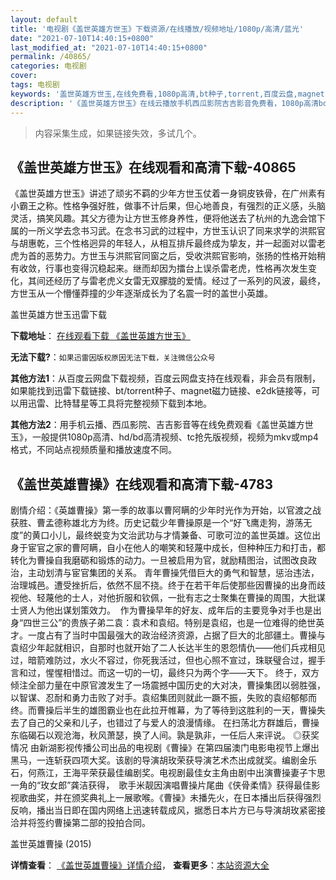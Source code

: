 ```yaml
---
layout: default
title: '电视剧《盖世英雄方世玉》下载资源/在线播放/视频地址/1080p/高清/蓝光'
date: "2021-07-10T14:40:15+0800"
last_modified_at: "2021-07-10T14:40:15+0800"
permalink: /40865/
categories: 电视剧
cover:
tags: 电视剧
keywords: '盖世英雄方世玉,在线免费看,1080p高清,bt种子,torrent,百度云盘,magnet,磁力链,迅雷下载资源'
description: '《盖世英雄方世玉》在线云播放手机西瓜影院吉吉影音免费看，1080p高清bd/hd未删减完整版和tc抢先枪版，mkv/mp4格式，附带bt/torrent种子、magnet/磁力链、百度云盘、网盘资源迅雷下载链接'
---
```


>内容采集生成，如果链接失效，多试几个。


## 《盖世英雄方世玉》在线观看和高清下载-40865

《盖世英雄方世玉》讲述了顽劣不羁的少年方世玉仗着一身铜皮铁骨，在广州素有小霸王之称。性格争强好胜，做事不计后果，但心地善良，有强烈的正义感，头脑灵活，搞笑风趣。其父方德为让方世玉修身养性，便将他送去了杭州的九逸会馆下属的一所义学去念书习武。在念书习武的过程中，方世玉认识了同来求学的洪熙官与胡惠乾，三个性格迥异的年轻人，从相互排斥最终成为挚友，并一起面对以雷老虎为首的恶势力。方世玉与洪熙官同窗之后，受收洪熙官影响，张扬的性格开始稍有收敛，行事也变得沉稳起来。继而却因为擂台上误杀雷老虎，性格再次发生变化，其间还经历了与雷老虎义女雷无双朦胧的爱情。经过了一系列的风波，最终，方世玉从一个懵懂莽撞的少年逐渐成长为了名震一时的盖世小英雄。


盖世英雄方世玉迅雷下载

**下载地址**： [在线观看下载 《盖世英雄方世玉》](https://www.993dy.com//vod-detail-id-11465.html) 


**无法下载?**：`如果迅雷因版权原因无法下载，关注微信公众号 `

**其他方法1**：从百度云网盘下载视频，百度云网盘支持在线观看，非会员有限制，如果能找到迅雷下载链接、bt/torrent种子、magnet磁力链接、e2dk链接等，可以用迅雷、比特彗星等工具将完整视频下载到本地。

**其他方法2**：用手机云播、西瓜影院、吉吉影音等在线免费观看《盖世英雄方世玉》，一般提供1080p高清、hd/bd高清视频、tc抢先版视频，视频为mkv或mp4格式，不同站点视频质量和播放速度不同。


## 《盖世英雄曹操》在线观看和高清下载-4783

剧情介绍：《英雄曹操》第一季的故事以曹阿瞒的少年时光作为开始，以官渡之战获胜、曹孟德称雄北方为终。历史记载少年曹操原是一个“好飞鹰走狗，游荡无度”的黄口小儿，最终蜕变为文治武功与才情兼备、可歌可泣的盖世英雄。这位出身于宦官之家的曹阿瞒，自小在他人的嘲笑和轻蔑中成长，但种种压力和打击，都转化为曹操自我磨砺和锻炼的动力。一旦被启用为官，就励精图治，试图改良政治，主动划清与宦官集团的关系。 青年曹操凭借巨大的勇气和智慧，惩治违法，治理城邑。遭受挫折后，依然不屈不挠。终于在若干年后使那些因曹操的出身而歧视他、轻蔑他的士人，对他折服和钦佩，一批有志之士聚集在曹操的周围，大批谋士贤人为他出谋划策效力。  作为曹操早年的好友、成年后的主要竞争对手也是出身“四世三公”的贵族子弟二袁：袁术和袁绍。特别是袁绍，也是一位难得的绝世英才。一度占有了当时中国最强大的政治经济资源，占据了巨大的北部疆土。曹操与袁绍少年起就相识，自那时也就开始了二人长达半生的恩怨情仇——他们兵戎相见过，暗箭难防过，水火不容过，你死我活过，但也心照不宣过，珠联璧合过，握手言和过，惺惺相惜过。而这一切的一切，最终只为两个字——天下。 终于，双方倾注全部力量在中原官渡发生了一场震撼中国历史的大对决，曹操集团以弱胜强，以智谋、忍耐和勇力击败了对手。袁绍集团则就此一蹶不振，失败的袁绍郁郁而终。而曹操后半生的雄图霸业也在此拉开帷幕，为了等待到这胜利的一天，曹操失去了自己的父亲和儿子，也错过了与爱人的浪漫情缘。 在扫荡北方群雄后，曹操东临碣石以观沧海，秋风萧瑟，换了人间。孰是孰非，一任后人来评说。   ◎获奖情况   由新湖影视传播公司出品的电视剧《曹操》在第四届澳门电影电视节上爆出黑马，一连斩获四项大奖。该剧的导演胡玫荣获导演艺术杰出成就奖。编剧金乐石，何燕江，王海平荣获最佳编剧奖。电视剧最佳女主角由剧中出演曹操妻子卞思一角的“玫女郎”龚洁获得，　歌手米靓因演唱曹操片尾曲《侠骨柔情》获得最佳影视歌曲奖，并在颁奖典礼上一展歌喉。《曹操》未播先火，在日本播出后获得强烈反响，播出当日即在国内网络上迅速转载成风，据悉日本片方已与导演胡玫紧密接洽并将签约曹操第二部的投拍合同。


盖世英雄曹操 (2015)

**详情查看**： [《盖世英雄曹操》详情介绍](/movie/4783/)， **查看更多**：[本站资源大全](/movie/t/all/)

